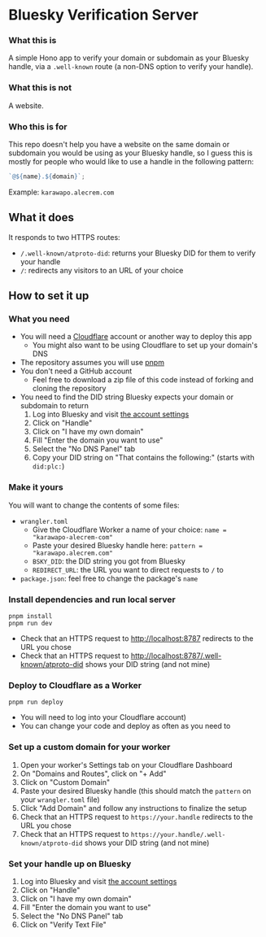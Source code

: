# Bluesky Verification Server

### What this is

A simple Hono app to verify your domain or subdomain as your Bluesky handle, via a `.well-known` route (a non-DNS option to verify your handle).

### What this is not

A website.

### Who this is for

This repo doesn't help you have a website on the same domain or subdomain you would be using as your Bluesky handle, so I guess this is mostly for people who would like to use a handle in the following pattern:

```ts
`@${name}.${domain}`;
```

Example: `karawapo.alecrem.com`

## What it does

It responds to two HTTPS routes:

- `/.well-known/atproto-did`: returns your Bluesky DID for them to verify your handle
- `/`: redirects any visitors to an URL of your choice

## How to set it up

### What you need

- You will need a [Cloudflare](https://www.cloudflare.com/) account or another way to deploy this app
  - You might also want to be using Cloudflare to set up your domain's DNS
- The repository assumes you will use [pnpm](https://pnpm.io/installation)
- You don't need a GitHub account
  - Feel free to download a zip file of this code instead of forking and cloning the repository
- You need to find the DID string Bluesky expects your domain or subdomain to return
  1. Log into Bluesky and visit [the account settings](https://bsky.app/settings/account)
  2. Click on "Handle"
  3. Click on "I have my own domain"
  4. Fill "Enter the domain you want to use"
  5. Select the "No DNS Panel" tab
  6. Copy your DID string on "That contains the following:" (starts with `did:plc:`)

### Make it yours

You will want to change the contents of some files:

- `wrangler.toml`
  - Give the Cloudflare Worker a name of your choice: `name = "karawapo-alecrem-com"`
  - Paste your desired Bluesky handle here: `pattern = "karawapo.alecrem.com"`
  - `BSKY_DID`: the DID string you got from Bluesky
  - `REDIRECT_URL`: the URL you want to direct requests to `/` to
- `package.json`: feel free to change the package's `name`

### Install dependencies and run local server

```shell
pnpm install
pnpm run dev
```

- Check that an HTTPS request to [http://localhost:8787](http://localhost:8787) redirects to the URL you chose
- Check that an HTTPS request to [http://localhost:8787/.well-known/atproto-did](http://localhost:8787/.well-known/atproto-did) shows your DID string (and not mine)

### Deploy to Cloudflare as a Worker

```shell
pnpm run deploy
```

- You will need to log into your Cloudflare account)
- You can change your code and deploy as often as you need to

### Set up a custom domain for your worker

1. Open your worker's Settings tab on your Cloudflare Dashboard
1. On "Domains and Routes", click on "+ Add"
1. Click on "Custom Domain"
1. Paste your desired Bluesky handle (this should match the `pattern` on your `wrangler.toml` file)
1. Click "Add Domain" and follow any instructions to finalize the setup
1. Check that an HTTPS request to `https://your.handle` redirects to the URL you chose
1. Check that an HTTPS request to `https://your.handle/.well-known/atproto-did` shows your DID string (and not mine)

### Set your handle up on Bluesky

1. Log into Bluesky and visit [the account settings](https://bsky.app/settings/account)
2. Click on "Handle"
3. Click on "I have my own domain"
4. Fill "Enter the domain you want to use"
5. Select the "No DNS Panel" tab
6. Click on "Verify Text File"
